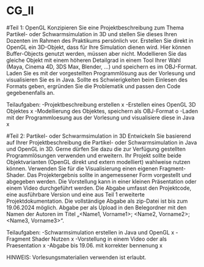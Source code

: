 # CG_II
#Teil 1: OpenGL
Konzipieren Sie eine Projektbeschreibung zum Thema Partikel- oder Schwarmsimulation in 3D und stellen Sie dieses Ihren
Dozenten im Rahmen des Praktikums persönlich vor. Erstellen Sie direkt in OpenGL ein 3D-Objekt, dass für Ihre Simulation dienen
wird. Hier können Buffer-Objects genutzt werden, müssen aber nicht. Modellieren Sie das gleiche Objekt mit einem höheren
Detailgrad in einem Tool Ihrer Wahl (Maya, Cinema 4D, 3DS Max, Blender, …) und speichern es im OBJ-Format. Laden Sie es mit
der vorgestellten Programmlösung aus der Vorlesung und visualisieren Sie es in Java. Sollte es Schwierigkeiten beim Einlesen des
Formats geben, ergründen Sie die Problematik und passen den Code gegebenenfalls an.

Teilaufgaben:
-Projektbeschreibung erstellen x
-Erstellen eines OpenGL 3D Objektes x
-Modellierung des Objektes, speichern als OBJ-Format o
-Laden mit der Programmloesung aus der Vorlesung und visualisiere diese in Java x

#Teil 2: Partikel- oder Schwarmsimulation in 3D
Entwickeln Sie basierend auf Ihrer Projektbeschreibung die Partikel- oder Schwarmsimulation in Java und OpenGL in 3D. Gerne
dürfen Sie dazu die zur Verfügung gestellten Programmlösungen verwenden und erweitern. Ihr Projekt sollte beide
Objektvarianten (OpenGL direkt und extern modelliert) wahlweise nutzen können. Verwenden Sie für die Visualisierung einen
eigenen Fragment-Shader. Das Projektergebnis sollte in angemessener Form vorgestellt und abgegeben werden. Die Vorstellung
kann in einer kleinen Präsentation oder einem Video durchgeführt werden. Die Abgabe umfasst den Projektcode, eine ausführbare
Version und eine aus Teil 1 erweiterte Projektdokumentation.
Die vollständige Abgabe als zip-Datei ist bis zum 19.06.2024 möglich. Abgabe per als Upload in den Belegordner mit den Namen
der Autoren im Titel „<Name1, Vorname1>; <Name2, Vorname2>; <Name3, Vorname3>“.

Teilaufgaben:
-Schwarmsimulation erstellen in Java und OpenGL x
-Fragment Shader Nutzen x
-Vorstellung in einem Video oder als Praesentation x
-Abgabe bis 19.06. mit korrekter bennenung x

HINWEIS: Vorlesungsmaterialien verwenden ist erlaubt.
